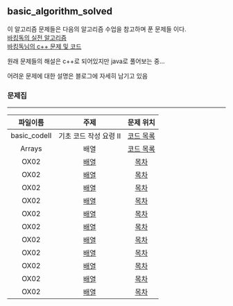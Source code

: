 ## basic_algorithm_solved

이 알고리즘 문제들은 다음의 알고리즘 수업을 참고하며 푼 문제들 이다.  
[바킹독의 실전 알고리즘](https://blog.encrypted.gg/category/%EA%B0%95%EC%A2%8C/%EC%8B%A4%EC%A0%84%20%EC%95%8C%EA%B3%A0%EB%A6%AC%EC%A6%98)  
[바킹독님의 c++ 문제 및 코드](https://github.com/encrypted-def/basic-algo-lecture)   

원래 문제들의 해설은 c++로 되어있지만 java로 풀어보는 중...  

어려운 문제에 대한 설명은 블로그에 자세히 남기고 있음

### 문제집
-----------

| 파일이름 | 주제 | 문제 위치 |
| :--: | :--: | :--: |
| basic_codeII | 기초 코드 작성 요령 II | [코드 목록](https://github.com/sora0319/basic_algorithm_solved/tree/main/basic_codeII) |
| Arrays | 배열 | [코드 목록](https://github.com/sora0319/basic_algorithm_solved/tree/main/Arrays) |
| OX02 | [배열]() | [목차]() |
| OX02 | [배열]() | [목차]() |
| OX02 | [배열]() | [목차]() |
| OX02 | [배열]() | [목차]() |
| OX02 | [배열]() | [목차]() |
| OX02 | [배열]() | [목차]() |
| OX02 | [배열]() | [목차]() |
| OX02 | [배열]() | [목차]() |
| OX02 | [배열]() | [목차]() |
| OX02 | [배열]() | [목차]() |
| OX02 | [배열]() | [목차]() |
